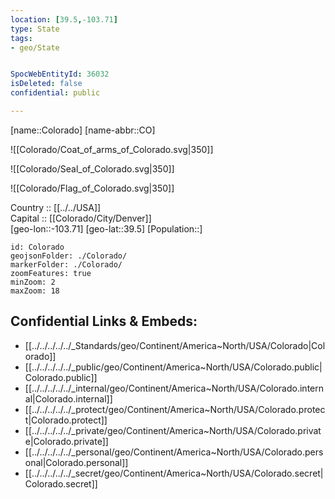 ```yaml
---
location: [39.5,-103.71] 
type: State
tags:
- geo/State


SpocWebEntityId: 36032
isDeleted: false
confidential: public

---
```

[name::Colorado] 
[name-abbr::CO] 

![[Colorado/Coat_of_arms_of_Colorado.svg|350]] 

![[Colorado/Seal_of_Colorado.svg|350]] 

![[Colorado/Flag_of_Colorado.svg|350]] 

Country :: [[../../USA]]  
Capital :: [[Colorado/City/Denver]]  
[geo-lon::-103.71] 
[geo-lat::39.5] 
[Population::] 



```leaflet
id: Colorado
geojsonFolder: ./Colorado/
markerFolder: ./Colorado/
zoomFeatures: true 
minZoom: 2 
maxZoom: 18
```


## Confidential Links & Embeds: 
- [[../../../../../_Standards/geo/Continent/America~North/USA/Colorado|Colorado]] 
- [[../../../../../_public/geo/Continent/America~North/USA/Colorado.public|Colorado.public]] 
- [[../../../../../_internal/geo/Continent/America~North/USA/Colorado.internal|Colorado.internal]] 
- [[../../../../../_protect/geo/Continent/America~North/USA/Colorado.protect|Colorado.protect]] 
- [[../../../../../_private/geo/Continent/America~North/USA/Colorado.private|Colorado.private]] 
- [[../../../../../_personal/geo/Continent/America~North/USA/Colorado.personal|Colorado.personal]] 
- [[../../../../../_secret/geo/Continent/America~North/USA/Colorado.secret|Colorado.secret]] 
